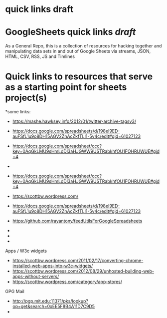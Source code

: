 quick links draft
==================
# GoogleSheets quick links *draft*

As a General Repo, this is a collection of resources for hacking together and manipulating data sets in and out of Google Sheets via streams, JSON, HTML, CSV, RSS, JS and Timlines

# Quick links to resources that serve as a starting point for sheets project(s)


*some links:  
- https://mashe.hawksey.info/2012/01/twitter-archive-tagsv3/
 - https://docs.google.com/spreadsheets/d/198eI9ED-auFSfL1u9o8DH15AGV2ZnAcZkfTLl1-5v4c/edit#gid=61027123
 - https://docs.google.com/spreadsheet/ccc?key=0AqGkLMU9sHmLdDl3aHJGWW9USTRabkhfOU1FOHRUWUE#gid=4
 -

- https://docs.google.com/spreadsheet/ccc?key=0AqGkLMU9sHmLdDl3aHJGWW9USTRabkhfOU1FOHRUWUE#gid=4
- https://scottbw.wordpress.com/
- https://docs.google.com/spreadsheets/d/198eI9ED-auFSfL1u9o8DH15AGV2ZnAcZkfTLl1-5v4c/edit#gid=61027123
- https://github.com/rayantony/feedUtilsForGoogleSpreadsheets
- 
- 
- 

Apps / W3c widgets
- https://scottbw.wordpress.com/2011/02/17/converting-chrome-installed-web-apps-into-w3c-widgets/
- https://scottbw.wordpress.com/2012/08/29/unhosted-building-web-apps-without-servers/
- https://scottbw.wordpress.com/category/app-stores/

GPG Mail
- http://pgp.mit.edu:11371/pks/lookup?op=get&search=0xEE5F8B4A11D7C9D5
- 
